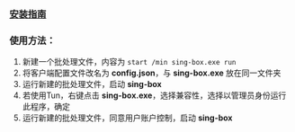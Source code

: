 ### [安装指南](https://github.com/chika0801/sing-box-install)

### 使用方法：

1. 新建一个批处理文件，内容为 `start /min sing-box.exe run`
2. 将客户端配置文件改名为 **config.json**，与 **sing-box.exe** 放在同一文件夹
3. 运行新建的批处理文件，启动 **sing-box**
4. 若使用Tun，右键点击 **sing-box.exe**，选择兼容性，选择以管理员身份运行此程序，确定
5. 运行新建的批处理文件，同意用户账户控制，启动 **sing-box**
